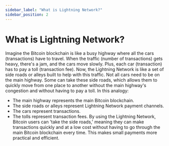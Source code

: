 ```yaml
---
sidebar_label: "What is Lightning Network?"
sidebar_position: 2
---
```


# What is Lightning Network? 
Imagine the Bitcoin blockchain is like a busy highway where all the cars (transactions) have to travel. When the traffic (number of transactions) gets heavy, there's a jam, and the cars move slowly. Plus, each car (transaction) has to pay a toll (transaction fee).
Now, the Lightning Network is like a set of side roads or alleys built to help with this traffic. Not all cars need to be on the main highway. Some can take these side roads, which allows them to quickly move from one place to another without the main highway's congestion and without having to pay a toll.
In this analogy:
- The main highway represents the main Bitcoin blockchain.
- The side roads or alleys represent Lightning Network payment channels.
- The cars represent transactions.
- The tolls represent transaction fees.
By using the Lightning Network, Bitcoin users can 'take the side roads,' meaning they can make transactions quickly and at a low cost without having to go through the main Bitcoin blockchain every time. This makes small payments more practical and efficient.